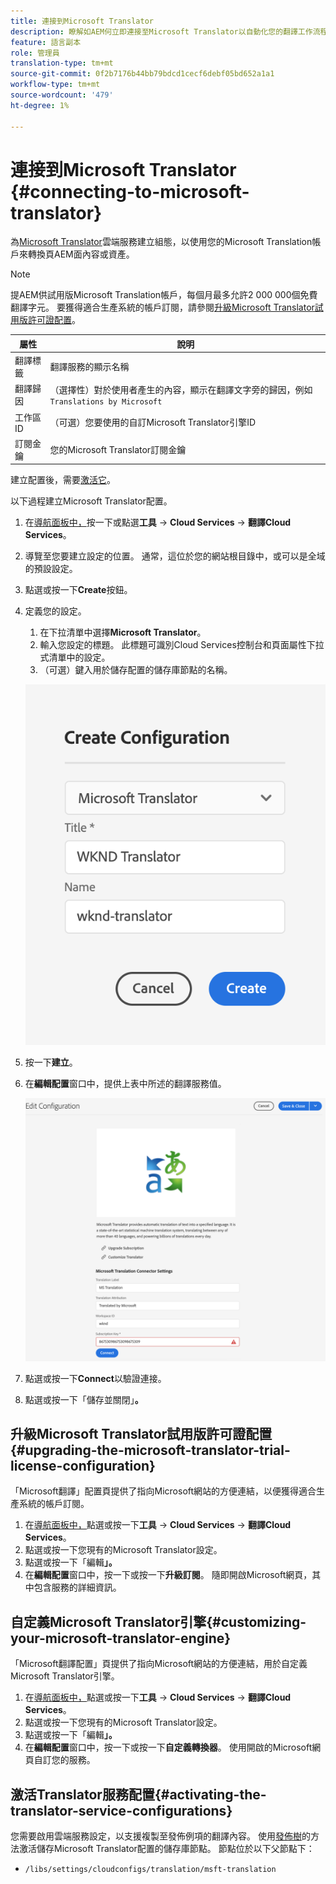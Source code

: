 ```yaml
---
title: 連接到Microsoft Translator
description: 瞭解如AEM何立即連接至Microsoft Translator以自動化您的翻譯工作流程。
feature: 語言副本
role: 管理員
translation-type: tm+mt
source-git-commit: 0f2b7176b44bb79bdcd1cecf6debf05bd652a1a1
workflow-type: tm+mt
source-wordcount: '479'
ht-degree: 1%

---
```



# 連接到Microsoft Translator {#connecting-to-microsoft-translator}

為[Microsoft Translator](https://hub.microsofttranslator.com)雲端服務建立組態，以使用您的Microsoft Translation帳戶來轉換頁AEM面內容或資產。

>[!NOTE]
>
>提AEM供試用版Microsoft Translation帳戶，每個月最多允許2 000 000個免費翻譯字元。 要獲得適合生產系統的帳戶訂閱，請參閱[升級Microsoft Translator試用版許可證配置](#upgrading-the-microsoft-translator-trial-license-configuration)。

| 屬性 | 說明 |
|---|---|
| 翻譯標籤 | 翻譯服務的顯示名稱 |
| 翻譯歸因 | （選擇性）對於使用者產生的內容，顯示在翻譯文字旁的歸因，例如`Translations by Microsoft` |
| 工作區ID | （可選）您要使用的自訂Microsoft Translator引擎ID |
| 訂閱金鑰 | 您的Microsoft Translator訂閱金鑰 |

建立配置後，需要[激活它](#activating-the-translator-service-configurations)。

以下過程建立Microsoft Translator配置。

1. 在[導航面板中，](/help/sites-cloud/authoring/getting-started/basic-handling.md#first-steps)按一下或點選&#x200B;**工具** -> **Cloud Services** -> **翻譯Cloud Services**。
1. 導覽至您要建立設定的位置。 通常，這位於您的網站根目錄中，或可以是全域的預設設定。
1. 點選或按一下&#x200B;**Create**&#x200B;按鈕。
1. 定義您的設定。
   1. 在下拉清單中選擇&#x200B;**Microsoft Translator**。
   1. 輸入您設定的標題。 此標題可識別Cloud Services控制台和頁面屬性下拉式清單中的設定。
   1. （可選）鍵入用於儲存配置的儲存庫節點的名稱。

   ![建立翻譯配置](../assets/create-translation-config.png)

1. 按一下&#x200B;**建立**。
1. 在&#x200B;**編輯配置**&#x200B;窗口中，提供上表中所述的翻譯服務值。

   ![編輯翻譯配置](../assets/edit-translation-config.png)

1. 點選或按一下&#x200B;**Connect**&#x200B;以驗證連接。
1. 點選或按一下「儲存並關閉」**。**

## 升級Microsoft Translator試用版許可證配置{#upgrading-the-microsoft-translator-trial-license-configuration}

「Microsoft翻譯」配置頁提供了指向Microsoft網站的方便連結，以便獲得適合生產系統的帳戶訂閱。

1. 在[導航面板中，](/help/sites-cloud/authoring/getting-started/basic-handling.md#first-steps)點選或按一下&#x200B;**工具** -> **Cloud Services** -> **翻譯Cloud Services**。
1. 點選或按一下您現有的Microsoft Translator設定。
1. 點選或按一下「編輯&#x200B;**」。**
1. 在&#x200B;**編輯配置**&#x200B;窗口中，按一下或按一下&#x200B;**升級訂閱**。 隨即開啟Microsoft網頁，其中包含服務的詳細資訊。

## 自定義Microsoft Translator引擎{#customizing-your-microsoft-translator-engine}

「Microsoft翻譯配置」頁提供了指向Microsoft網站的方便連結，用於自定義Microsoft Translator引擎。

1. 在[導航面板中，](/help/sites-cloud/authoring/getting-started/basic-handling.md#first-steps)點選或按一下&#x200B;**工具** -> **Cloud Services** -> **翻譯Cloud Services**。
1. 點選或按一下您現有的Microsoft Translator設定。
1. 點選或按一下「編輯&#x200B;**」。**
1. 在&#x200B;**編輯配置**&#x200B;窗口中，按一下或按一下&#x200B;**自定義轉換器**。 使用開啟的Microsoft網頁自訂您的服務。

## 激活Translator服務配置{#activating-the-translator-service-configurations}

您需要啟用雲端服務設定，以支援複製至發佈例項的翻譯內容。 使用[發佈樹](/help/sites-cloud/authoring/fundamentals/publishing-pages.md#publishing-and-unpublishing-a-tree)的方法激活儲存Microsoft Translator配置的儲存庫節點。 節點位於以下父節點下：

* `/libs/settings/cloudconfigs/translation/msft-translation`
